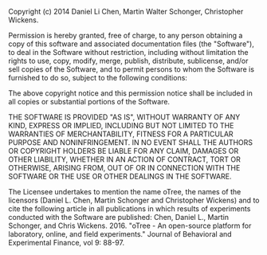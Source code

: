 Copyright (c) 2014 Daniel Li Chen, Martin Walter Schonger, Christopher Wickens.

Permission is hereby granted, free of charge, to any person obtaining a copy of this software and associated documentation files (the "Software"), to deal in the Software without restriction, including without limitation the rights to use, copy, modify, merge, publish, distribute, sublicense, and/or sell copies of the Software, and to permit persons to whom the Software is furnished to do so, subject to the following conditions:

The above copyright notice and this permission notice shall be included in all copies or substantial portions of the Software.

THE SOFTWARE IS PROVIDED "AS IS", WITHOUT WARRANTY OF ANY KIND, EXPRESS OR IMPLIED, INCLUDING BUT NOT LIMITED TO THE WARRANTIES OF MERCHANTABILITY, FITNESS FOR A PARTICULAR PURPOSE AND NONINFRINGEMENT. IN NO EVENT SHALL THE AUTHORS OR COPYRIGHT HOLDERS BE LIABLE FOR ANY CLAIM, DAMAGES OR OTHER LIABILITY, WHETHER IN AN ACTION OF CONTRACT, TORT OR OTHERWISE, ARISING FROM, OUT OF OR IN CONNECTION WITH THE SOFTWARE OR THE USE OR OTHER DEALINGS IN THE SOFTWARE.

The Licensee undertakes to mention the name oTree, the names of the licensors (Daniel L. Chen, Martin Schonger and Christopher Wickens) and to cite the following article in all publications in which results of experiments conducted with the Software are published: Chen, Daniel L., Martin Schonger, and Chris Wickens. 2016. "oTree - An open-source platform for laboratory, online, and field experiments." Journal of Behavioral and Experimental Finance, vol 9: 88-97.